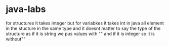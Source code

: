 # java-labs
for structures it takes integer but for variabkes it takes int in java
all element in the stucture in the same type and it doesnt matter to say the type of the structure as if it is string we pus values with "" and if it is integer so it is without""
